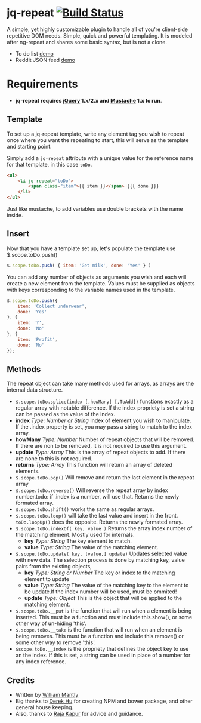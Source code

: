 # jq-repeat [![Build Status](https://travis-ci.org/wmantly/jq-repeat.svg)](https://travis-ci.org/wmantly/jq-repeat)
A simple, yet highly customizable plugin to handle all of you're client-side repetitive DOM needs. Simple, quick and powerful templating. It is modeled after ng-repeat and shares some basic syntax, but is not a clone.

* To do list [demo](http://jsfiddle.net/wmantly/nLj6nr4q/)
* Reddit JSON feed [demo](http://jsfiddle.net/wmantly/sge3zr28/)

# Requirements 

* __jq-repeat requires [jQuery](http://jquery.com/) 1.x/2.x and [Mustache](https://github.com/janl/mustache.js) 1.x to run__.

## Template
To set up a jq-repeat template, write any element tag you wish to repeat once where you want the repeating to start, this will serve as the template and starting point.

Simply add a `jq-repeat` attribute with a unique value for the reference name for that template, in this case `toDo`. 
```html
<ul>
    <li jq-repeat="toDo">
        <span class="item">{{ item }}</span> {{{ done }}}
    </li>
</ul>
```
Just like mustache, to add variables use double brackets with the name inside.

## Insert
Now that you have a template set up, let's populate the template use $.scope.toDo.push()
```javaScript
$.scope.toDo.push( { item: 'Get milk', done: 'Yes' } )
```
You can add any number of objects as arguments you wish and each will create a new element from the template. Values must be supplied as objects with keys corresponding to the variable names used in the template.
```javaScript
$.scope.toDo.push({
    item: 'Collect underwear',
    done: 'Yes'
}, {
    item: '?',
    done: 'No'
}, {
    item: 'Profit',
    done: 'No'
});
```
## Methods
The repeat object can take many methods used for arrays, as arrays are the internal data structure.

* `$.scope.toDo.splice(index [,howMany] [,ToAdd])` functions exactly as a regular array with notable difference. If the index propriety is set a string can be passed as the value of the index.
 * **index** *Type: Number or String*
    Index of element you wish to manipulate. If the .index property is set, you may pass a string to match to the index array.
 * **howMany** *Type: Number*
    Number of repeat objects that will be removed. If there are non to be removed, it is not required to use this argument.
 * **update** *Type: Array*
    This is the array of repeat objects to add. If there are none to this is not required.
 * **returns** *Type: Array*
    This function will return an array of deleted elements.
* `$.scope.toDo.pop()` Will remove and return the last element in the repeat array
* `$.scope.toDo.reverse()` Will reverse the repeat array by index number.todo: if .index is a number, will use that. Returns the newly formated array.
* `$.scope.toDo.shift()` works the same as regular arrays.
* `$.scope.toDo.loop()` will take the last value and insert in the front. `toDo.loopUp()` does the opposite. Returns the newly formated array.
* `$.scope.toDo.indexOf( key, value )` Returns the array index number of the matching element. Mostly used for internals.
  * **key** *Type: String*
    The key element to match.
  * **value** *Type: String*
    The value of the matching element.
* `$.scope.toDo.update( key, [value,] update)` Updates selected value with new data. The selection process is done by matching key, value pairs from the existing objects,
  * **key** *Type: String or Number*
    The key or index to the matching element to update
  * **value** *Type: String*
    The value of the matching key to the element to be update.If the index number will be used, must be ommited!
  * **update** *Type: Object*
    This is the object that will be applied to the matching element.
* `$.scope.toDo.__put` is the function that will run when a element is being inserted. This must be a function and must include this.show(), or some other way of un-hiding 'this'.
* `$.scope.toDo.__take` is the function that will run when an element is being removes. This must be a function and include this.remove() or some other way to remove 'this'.
* `$scope.toDo.__index` is the propriety that defines the object key to use an the index. If this is set, a string can be used in place of a number for any index reference.

## Credits
* Written by [William Mantly](https://github.com/wmantly)
* Big thanks to [Derek Hu](https://github.com/derek-dchu) for creating NPM and bower package, and other general house keeping.
* Also, thanks to [Raja Kapur](https://github.com/aonic) for advice and guidance.
